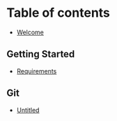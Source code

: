 # Table of contents

* [Welcome](README.md)

## Getting Started

* [Requirements](getting-started/requirements.md)

## Git

* [Untitled](git/untitled.md)

